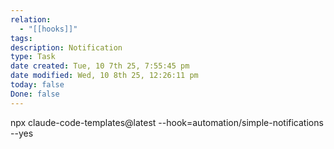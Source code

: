 ```yaml
---
relation:
  - "[[hooks]]"
tags:
description: Notification
type: Task
date created: Tue, 10 7th 25, 7:55:45 pm
date modified: Wed, 10 8th 25, 12:26:11 pm
today: false
Done: false
---
```

npx claude-code-templates@latest --hook=automation/simple-notifications --yes

